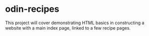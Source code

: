 # odin-recipes
This project will cover demonstrating HTML basics in constructing a website with a main index page, linked to a few recipe pages.

